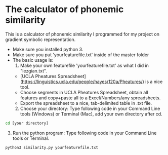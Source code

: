 # The calculator of phonemic similarity 
This is a calculator of phonemic similarity I programmed for my project on gradient symbolic representation. 
- Make sure you installed python 3.
- Make sure you put 'yourfeaturefile.txt' inside of the master folder
- The basic usage is: 
  1. Make your own featurefile 'yourfeaturefile.txt' as what I did in "lezgian.txt". 
    - [UCLA Pheatures Spreadsheet]  (https://linguistics.ucla.edu/people/hayes/120a/Pheatures/) is a nice tool. 
    - Choose segments in UCLA Pheatures Spreadsheet, obtain all features and copy+paste all to a Excel/Numbers/any spreadsheets. 
    - Export the spreadsheet to a nice, tab-delimited table in .txt file.
  2. Choose your directory: Type following code in your Command Line tools (Windows) or Terminal (Mac), add your own directory after cd.
```bash
cd [your directory]
```
3. Run the python program: Type following code in your Command Line tools or Terminal. 
```bash
python3 similarity.py yourfeaturefile.txt
``` 

